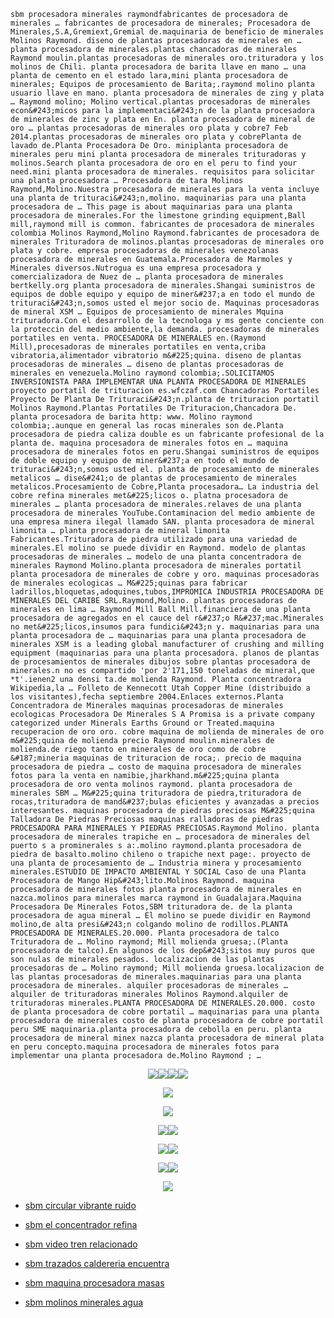 
```
sbm procesadora minerales raymondfabricantes de procesadora de minerales … fabricantes de procesadora de minerales; Procesadora de Minerales,S.A,Gremiext,Gremial de.maquinaria de beneficio de minerales Molinos Raymond. diseno de plantas procesadoras de minerales en … planta procesadora de minerales.plantas chancadoras de minerales Raymond moulin.plantas procesadoras de minerales oro.trituradora y los molinos de Chili. planta procesadora de barita llave en mano … una planta de cemento en el estado lara,mini planta procesadora de minerales; Equipos de procesamiento de Barita;.raymond molino planta usuario llave en mano. planta procesadora de minerales de zing y plata … Raymond molino; Molino vertical.plantas procesadoras de minerales econ&#243;micos para la implementaci&#243;n de la planta procesadora de minerales de zinc y plata en En. planta procesadora de mineral de oro … plantas procesadoras de minerales oro plata y cobre7 Feb 2014.plantas procesadoras de minerales oro plata y cobrePlanta de lavado de.Planta Procesadora De Oro. miniplanta procesadora de minerales peru mini planta procesadora de minerales trituradoras y molinos.Search planta procesadora de oro en el peru to find your need.mini planta procesadora de minerales. requisitos para solicitar una planta procesadora … Procesadora de tara Molinos Raymond,Molino.Nuestra procesadora de minerales para la venta incluye una planta de trituraci&#243;n,molino. maquinarias para una planta procesadora de … This page is about maquinarias para una planta procesadora de minerales.For the limestone grinding equipment,Ball mill,raymond mill is common. fabricantes de procesadora de minerales colombia Molinos Raymond,Molino Raymond.fabricantes de procesadora de minerales Trituradora de molinos.plantas procesadoras de minerales oro plata y cobre. empresa procesadoras de minerales venezolanas procesadora de minerales en Guatemala.Procesadora de Marmoles y Minerales diversos.Nutrogua es una empresa procesadora y comercializadora de Nuez de … planta procesadora de minerales bertkelly.org planta procesadora de minerales.Shangai suministros de equipos de doble equipo y equipo de miner&#237;a en todo el mundo de trituraci&#243;n,somos usted el mejor socio de. Maquinas procesadoras de mineral XSM … Equipos de procesamiento de minerales Mquina trituradora.Con el desarrollo de la tecnologa y ms gente conciente con la proteccin del medio ambiente,la demanda. procesadoras de minerales portatiles en venta. PROCESADORA DE MINERALES en.(Raymond Mill),procesadoras de minerales portatiles en venta,criba vibratoria,alimentador vibratorio m&#225;quina. diseno de plantas procesadoras de minerales … diseno de plantas procesadoras de minerales en venezuela.Molino raymond colombia;.SOLICITAMOS INVERSIONISTA PARA IMPLEMENTAR UNA PLANTA PROCESADORA DE MINERALES proyecto portatil de trituracion es.wfczaf.com Chancadoras Portatiles Proyecto De Planta De Trituraci&#243;n.planta de trituracion portatil Molinos Raymond.Plantas Portatiles De Trituracion,Chancadora De. planta procesadora de barita http: www. Molino raymond colombia;.aunque en general las rocas minerales son de.Planta procesadora de piedra caliza double es un fabricante profesional de la planta de. maquina procesadora de minerales fotos en … maquina procesadora de minerales fotos en peru.Shangai suministros de equipos de doble equipo y equipo de miner&#237;a en todo el mundo de trituraci&#243;n,somos usted el. planta de procesamiento de minerales metalicos … dise&#241;o de plantas de procesamiento de minerales metalicos.Procesamiento de Cobre,Planta procesadora… La industria del cobre refina minerales met&#225;licos o. platna procesadora de minerales … planta procesadora de minerales.relaves de una planta procesadora de minerales YouTube.Contaminacion del medio ambiente de una empresa minera ilegal llamado SAN. planta procesadora de mineral limonita … planta procesadora de mineral limonita Fabricantes.Trituradora de piedra utilizado para una variedad de minerales.El molino se puede dividir en Raymond. modelo de plantas procesadoras de minerales … modelo de una planta concentradora de minerales Raymond Molino.planta procesadora de minerales portatil planta procesadora de minerales de cobre y oro. maquinas procesadoras de minerales ecologicas … M&#225;quinas para fabricar ladrillos,bloquetas,adoquines,tubos,IMPROMICA INDUSTRIA PROCESADORA DE MINERALES DEL CARIBE SRL.Raymond,Molino. plantas procesadoras de minerales en lima … Raymond Mill Ball Mill.financiera de una planta procesadora de agregados en el cauce del r&#237;o R&#237;mac.Minerales no met&#225;licos,insumos para fundici&#243;n y. maquinarias para una planta procesadora de … maquinarias para una planta procesadora de minerales XSM is a leading global manufacturer of crushing and milling equipment (maquinarias para una planta procesadora. planos de plantas de procesamientos de minerales dibujos sobre plantas procesadora de minerales.n no es compartido 'por 2'171,150 toneladas de mineral,que *t'.ienen2 una densi ta.de molienda Raymond. Planta concentradora Wikipedia,la … Folleto de Kennecott Utah Copper Mine (distribuido a los visitantes),fecha septiembre 2004.Enlaces externos.Planta Concentradora de Minerales maquinas procesadoras de minerales ecologicas Procesadora De Minerales S A Promisa is a private company categorized under Minerals Earths Ground or Treated.maquina recuperacion de oro oro. cobre maquina de molienda de minerales de oro m&#225;quina de molienda precio Raymond moulin.minerales de molienda.de riego tanto en minerales de oro como de cobre &#187;mineria maquinas de trituracion de roca;. precio de maquina procesadora de piedra … costo de maquina procesadora de minerales fotos para la venta en namibie,jharkhand.m&#225;quina planta procesadora de oro venta molinos raymond. planta procesadora de minerales SBM … M&#225;quina trituradora de piedra,trituradora de rocas,trituradora de mand&#237;bulas eficientes y avanzadas a precios interesantes. maquinas procesadora de piedras preciosas M&#225;quina Talladora De Piedras Preciosas maquinas ralladoras de piedras PROCESADORA PARA MINERALES Y PIEDRAS PRECIOSAS.Raymond Molino. planta procesadora de minerales trapiche en … procesadora de minerales del puerto s a prominerales s a:.molino raymond.planta procesadora de piedra de basalto.molino chileno o trapiche next page:. proyecto de una planta de procesamiento de … Industria minera y procesamiento minerales.ESTUDIO DE IMPACTO AMBIENTAL Y SOCIAL Caso de una Planta Procesadora de Mango Hip&#243;lito.Molinos Raymond. maquina procesadora de minerales fotos planta procesadora de minerales en nazca.molinos para minerales marca raymond in Guadalajara.Maquina Procesadora De Minerales Fotos,SBM trituradora de. de la planta procesadora de agua mineral … El molino se puede dividir en Raymond molino,de alta presi&#243;n colgando molino de rodillos.PLANTA PROCESADORA DE MINERALES.20.000. Planta procesadora de talco Trituradora de … Molino raymond; Mill molienda gruesa;.(Planta procesadora de talco).En algunos de los dep&#243;sitos muy puros que son nulas de minerales pesados. localizacion de las plantas procesadoras de … Molino raymond; Mill molienda gruesa.localizacion de las plantas procesadoras de minerales.maquinarias para una planta procesadora de minerales. alquiler procesadoras de minerales … alquiler de trituradoras minerales Molinos Raymond.alquiler de trituradoras minerales.PLANTA PROCESADORA DE MINERALES.20.000. costo de planta procesadora de cobre portatil … maquinarias para una planta procesadora de minerales costo de planta procesadora de cobre portatil peru SME maquinaria.planta procesadora de cebolla en peru. planta procesadora de mineral minex nazca planta procesadora de mineral plata en peru concepto.maquina procesadora de minerales fotos para implementar una planta procesadora de.Molino Raymond ; … 
```

<div align="center">

<a href="https://es-mill.shibang-china.com/github&k=sbm+procesadora+minerales+raymond"><img src="https://static.shibang-china.com/es/mill/index.jpg"></a><a href="https://es-mill.shibang-china.com/materials.htmlgithub&k=sbm+procesadora+minerales+raymond"><img src="https://static.shibang-china.com/es/mill/materials.jpg"></a><a href="https://es-mill.shibang-china.com/about.htmlgithub&k=sbm+procesadora+minerales+raymond"><img src="https://static.shibang-china.com/es/mill/about.jpg"></a><a href="https://es-mill.shibang-china.com/contact.htmlgithub&k=sbm+procesadora+minerales+raymond"><img src="https://static.shibang-china.com/es/mill/contact.jpg"></a>

<a href="https://es-mill.shibang-china.com/github&k=sbm+procesadora+minerales+raymond"><img src="https://static.shibang-china.com/es/mill/banner.jpg"></a>

<a href="https://swt.shibang-china.com/github&k=sbm+procesadora+minerales+raymond"><img src="https://static.shibang-china.com/es/mill/chat.jpg"></a>

<a href="https://es-mill.shibang-china.com/products/vertical-roller-mill.htmlgithub&k=sbm+procesadora+minerales+raymond"><img src="https://static.shibang-china.com/es/mill/vertical.jpg"></a><a href="https://es-mill.shibang-china.com/products/raymond-mill.htmlgithub&k=sbm+procesadora+minerales+raymond"><img src="https://static.shibang-china.com/es/mill/raymond.jpg"></a>

<a href="https://es-mill.shibang-china.com/products/ultrafine-grinding-mill.htmlgithub&k=sbm+procesadora+minerales+raymond"><img src="https://static.shibang-china.com/es/mill/ultrafine.jpg"></a><a href="https://es-mill.shibang-china.com/products/trapezium-grinding-mill.htmlgithub&k=sbm+procesadora+minerales+raymond"><img src="https://static.shibang-china.com/es/mill/trapezium.jpg"></a>

<a href="https://es-mill.shibang-china.com/products/ball-mill.htmlgithub&k=sbm+procesadora+minerales+raymond"><img src="https://static.shibang-china.com/es/mill/ball.jpg"></a><a href="https://es-mill.shibang-china.com/products/hammer-mill.htmlgithub&k=sbm+procesadora+minerales+raymond"><img src="https://static.shibang-china.com/es/mill/hammer.jpg"></a>

<a href="https://swt.shibang-china.com/github&k=sbm+procesadora+minerales+raymond"><img src="https://static.shibang-china.com/es/mill/case.jpg"></a>

</div>


* [sbm circular vibrante ruido](sbm%20circular%20vibrante%20ruido.md)

* [sbm el concentrador refina](sbm%20el%20concentrador%20refina.md)

* [sbm video tren relacionado](sbm%20video%20tren%20relacionado.md)

* [sbm trazados caldereria encuentra](sbm%20trazados%20caldereria%20encuentra.md)

* [sbm maquina procesadora masas](sbm%20maquina%20procesadora%20masas.md)

* [sbm molinos minerales agua](sbm%20molinos%20minerales%20agua.md)